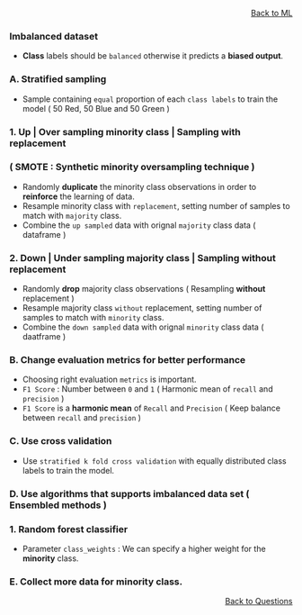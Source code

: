 <p align='right'><a align="right" href="https://github.com/KIRANKUMAR7296/Library/blob/main/Machine%20Learning/Machine%20Learning%20Models.md">Back to ML</a></p>

### Imbalanced dataset

- **Class** labels should be `balanced` otherwise it predicts a **biased output**.

### A. Stratified sampling
- Sample containing `equal` proportion of each `class labels` to train the model ( 50 Red, 50 Blue and 50 Green )

### 1. Up | Over sampling minority class | Sampling with replacement 

### ( SMOTE : Synthetic minority oversampling technique )

- Randomly **duplicate** the minority class observations in order to **reinforce** the learning of data.
- Resample minority class with `replacement`, setting number of samples to match with `majority` class.
- Combine the `up sampled` data with orignal `majority` class data ( dataframe )

### 2. Down | Under sampling majority class | Sampling without replacement 
- Randomly **drop** majority class observations ( Resampling **without** replacement )
- Resample majority class `without` replacement, setting number of samples to match with `minority` class.
- Combine the `down sampled` data with orignal `minority` class data ( daatframe )

### B. Change evaluation metrics for better performance
- Choosing right evaluation `metrics` is important.
- `F1 Score` : Number between `0` and `1` ( Harmonic mean of `recall` and `precision` )
- `F1 Score` is a **harmonic mean** of `Recall` and `Precision` ( Keep balance between `recall` and `precision` )

### C. Use cross validation 
- Use `stratified k fold cross validation` with equally distributed class labels to train the model.

### D. Use algorithms that supports imbalanced data set ( Ensembled methods )

### 1. Random forest classifier 
- Parameter `class_weights` : We can specify a higher weight for the **minority** class.

### E. Collect more data for minority class.

<p align='right'><a align="right" href="https://github.com/KIRANKUMAR7296/Library/blob/main/Interview.md">Back to Questions</a></p>
